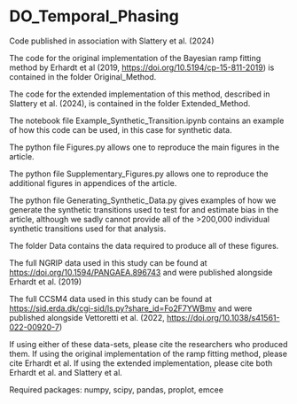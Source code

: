 # DO_Temporal_Phasing
Code published in association with Slattery et al. (2024)

The code for the original implementation of the Bayesian ramp fitting method by Erhardt et al (2019, https://doi.org/10.5194/cp-15-811-2019)
is contained in the folder Original_Method.

The code for the extended implementation of this method, described in Slattery et al. (2024), is contained in the folder Extended_Method.

The notebook file Example_Synthetic_Transition.ipynb contains an example of how this code can be used, in this case for synthetic data.

The python file Figures.py allows one to reproduce the main figures in the article.

The python file Supplementary_Figures.py allows one to reproduce the additional figures in appendices of the article.

The python file Generating_Synthetic_Data.py gives examples of how we generate the synthetic transitions used 
to test for and estimate bias in the article, although we sadly cannot provide all of the >200,000 individual
synthetic transitions used for that analysis.

The folder Data contains the data required to produce all of these figures.

The full NGRIP data used in this study can be found at https://doi.org/10.1594/PANGAEA.896743 and were published alongside Erhardt et al. (2019)

The full CCSM4 data used in this study can be found at https://sid.erda.dk/cgi-sid/ls.py?share_id=Fo2F7YWBmv and were published alongside
Vettoretti et al. (2022, https://doi.org/10.1038/s41561-022-00920-7)

If using either of these data-sets, please cite the researchers who produced them.
If using the original implementation of the ramp fitting method, please cite Erhardt et al.
If using the extended implementation, please cite both Erhardt et al. and Slattery et al.

Required packages: numpy, scipy, pandas, proplot, emcee
